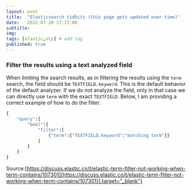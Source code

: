 ```yaml
---
layout: post
title:  "Elasticsearch tidbits (this page gets updated over time)"
date:   2022-07-20 17:17:00
subtitle: 
img:
tags: [elastic,nlp] # add tag
published: true
---
```

### Filter the results using a text analyzed field

When limiting the search results, as in filtering the results using the `term` search, the field should be `TEXTFIELD.keyword`. This is the default behavior of the default analyzer. If we do not analyze the field, only in that case we can directly use `term` with the exact `TEXTFIELD`. Below, I am providing a correct example of how to do the filter.
```python
{
    "query":{
        "bool":{
            "filter":[
                {"term":{"TEXTFIELD.keyword":"matching term"}}
            ]
        }
    }
}
```
Source:[https://discuss.elastic.co/t/elastic-term-filter-not-working-when-term-contains/107301](https://discuss.elastic.co/t/elastic-term-filter-not-working-when-term-contains/107301){:target="_blank"}
